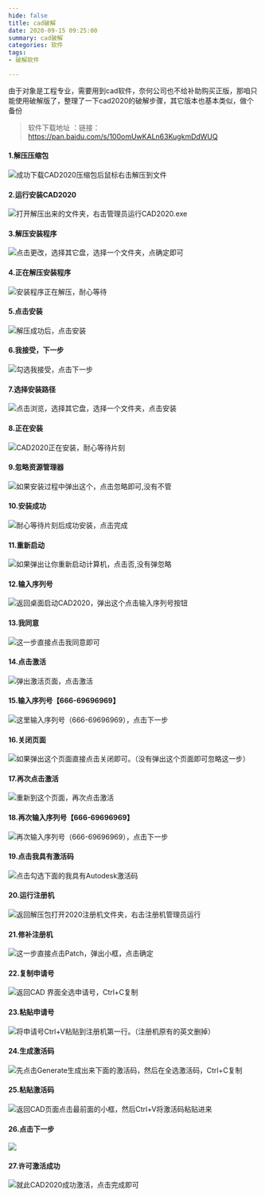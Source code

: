 ```yaml
---
hide: false
title: cad破解
date: 2020-09-15 09:25:00
summary: cad破解
categories: 软件
tags:
- 破解软件

---
```


由于对象是工程专业，需要用到cad软件，奈何公司也不给补助购买正版，那咱只能使用破解版了，整理了一下cad2020的破解步骤，其它版本也基本类似，做个备份
<!--more-->

> 软件下载地址 ：链接：https://pan.baidu.com/s/100omUwKALn63KugkmDdWUQ 
>
#### 1.解压压缩包

![成功下载CAD2020压缩包后鼠标右击解压到文件](https://img-blog.csdnimg.cn/79e8577a3fe54a16bb8720370fe9f543.png?x-oss-process=image/watermark,type_ZmFuZ3poZW5naGVpdGk,shadow_10,text_Q1NETiBA5ZGA77yB6IOW5q275oiR566X5LqG,size_14,color_FFFFFF,t_70,g_se,x_16)

#### 2.运行安装CAD2020

![打开解压出来的文件夹，右击管理员运行CAD2020.exe](https://img-blog.csdnimg.cn/e877504d59b84627b80b80b9b2024b44.png?x-oss-process=image/watermark,type_ZmFuZ3poZW5naGVpdGk,shadow_10,text_Q1NETiBA5ZGA77yB6IOW5q275oiR566X5LqG,size_14,color_FFFFFF,t_70,g_se,x_16)

#### 3.解压安装程序

![点击更改，选择其它盘，选择一个文件夹，点确定即可](https://img-blog.csdnimg.cn/09f5248ddc67425faea95798ad4e346f.png?x-oss-process=image/watermark,type_ZmFuZ3poZW5naGVpdGk,shadow_10,text_Q1NETiBA5ZGA77yB6IOW5q275oiR566X5LqG,size_14,color_FFFFFF,t_70,g_se,x_16)

#### 4.正在解压安装程序

![安装程序正在解压，耐心等待](https://img-blog.csdnimg.cn/46693ab24b7c474582bf3875b87bb126.png)

#### 5.点击安装

![解压成功后，点击安装](https://img-blog.csdnimg.cn/6562fce585cf4d19ad2e9fae1648c073.png?x-oss-process=image/watermark,type_ZmFuZ3poZW5naGVpdGk,shadow_10,text_Q1NETiBA5ZGA77yB6IOW5q275oiR566X5LqG,size_14,color_FFFFFF,t_70,g_se,x_16)

#### 6.我接受，下一步

![勾选我接受，点击下一步](https://img-blog.csdnimg.cn/9c17c205ac684936bfba0926b7616fd8.png?x-oss-process=image/watermark,type_ZmFuZ3poZW5naGVpdGk,shadow_10,text_Q1NETiBA5ZGA77yB6IOW5q275oiR566X5LqG,size_14,color_FFFFFF,t_70,g_se,x_16)

#### 7.选择安装路径

![点击浏览，选择其它盘，选择一个文件夹，点击安装](https://img-blog.csdnimg.cn/f0cc3f2f8ef8409c914e38b56866505b.png?x-oss-process=image/watermark,type_ZmFuZ3poZW5naGVpdGk,shadow_10,text_Q1NETiBA5ZGA77yB6IOW5q275oiR566X5LqG,size_14,color_FFFFFF,t_70,g_se,x_16)

#### 8.正在安装

![CAD2020正在安装，耐心等待片刻](https://img-blog.csdnimg.cn/077b470ec0e14e50b5697b3e603a22e3.png?x-oss-process=image/watermark,type_ZmFuZ3poZW5naGVpdGk,shadow_10,text_Q1NETiBA5ZGA77yB6IOW5q275oiR566X5LqG,size_14,color_FFFFFF,t_70,g_se,x_16)

#### 9.忽略资源管理器

![如果安装过程中弹出这个，点击忽略即可,没有不管](https://img-blog.csdnimg.cn/706223d6db2b4b169bfe4eac020bfbc6.png?x-oss-process=image/watermark,type_ZmFuZ3poZW5naGVpdGk,shadow_10,text_Q1NETiBA5ZGA77yB6IOW5q275oiR566X5LqG,size_14,color_FFFFFF,t_70,g_se,x_16)

#### 10.安装成功

![耐心等待片刻后成功安装，点击完成](https://img-blog.csdnimg.cn/ce3710d9f1e943cba77b3b2085f6fe1c.png?x-oss-process=image/watermark,type_ZmFuZ3poZW5naGVpdGk,shadow_10,text_Q1NETiBA5ZGA77yB6IOW5q275oiR566X5LqG,size_14,color_FFFFFF,t_70,g_se,x_16)

#### 11.重新启动

![如果弹出让你重新启动计算机，点击否,没有弹忽略](https://img-blog.csdnimg.cn/df2e92615fa24b0696d86fada960e728.png)

#### 12.输入序列号

![返回桌面启动CAD2020，弹出这个点击输入序列号按钮](https://img-blog.csdnimg.cn/9b251bf99f974fa7b8ca9189dcb1a291.png?x-oss-process=image/watermark,type_ZmFuZ3poZW5naGVpdGk,shadow_10,text_Q1NETiBA5ZGA77yB6IOW5q275oiR566X5LqG,size_14,color_FFFFFF,t_70,g_se,x_16)

#### 13.我同意

![这一步直接点击我同意即可](https://img-blog.csdnimg.cn/0d942a2025bb47daa5c3d645b2e4f571.png?x-oss-process=image/watermark,type_ZmFuZ3poZW5naGVpdGk,shadow_10,text_Q1NETiBA5ZGA77yB6IOW5q275oiR566X5LqG,size_14,color_FFFFFF,t_70,g_se,x_16)

#### 14.点击激活

![弹出激活页面，点击激活](https://img-blog.csdnimg.cn/9cb400e780c0425baf16dbe582735302.png?x-oss-process=image/watermark,type_ZmFuZ3poZW5naGVpdGk,shadow_10,text_Q1NETiBA5ZGA77yB6IOW5q275oiR566X5LqG,size_14,color_FFFFFF,t_70,g_se,x_16)

#### 15.输入序列号【666-69696969】

![这里输入序列号（666-69696969），点击下一步](https://img-blog.csdnimg.cn/aa94204b219544b2abeef9c23a2d7413.png?x-oss-process=image/watermark,type_ZmFuZ3poZW5naGVpdGk,shadow_10,text_Q1NETiBA5ZGA77yB6IOW5q275oiR566X5LqG,size_14,color_FFFFFF,t_70,g_se,x_16)

#### 16.关闭页面

![如果弹出这个页面直接点击关闭即可。（没有弹出这个页面即可忽略这一步）](https://img-blog.csdnimg.cn/662c37fb78684e9e9d8183a9e68b2436.png?x-oss-process=image/watermark,type_ZmFuZ3poZW5naGVpdGk,shadow_10,text_Q1NETiBA5ZGA77yB6IOW5q275oiR566X5LqG,size_14,color_FFFFFF,t_70,g_se,x_16)

#### 17.再次点击激活

![重新到这个页面，再次点击激活](https://img-blog.csdnimg.cn/f0c61e0842434fc7ab1a4dce15ce3ae3.png?x-oss-process=image/watermark,type_ZmFuZ3poZW5naGVpdGk,shadow_10,text_Q1NETiBA5ZGA77yB6IOW5q275oiR566X5LqG,size_14,color_FFFFFF,t_70,g_se,x_16)

#### 18.再次输入序列号【666-69696969】

![再次输入序列号（666-69696969），点击下一步](https://img-blog.csdnimg.cn/e056395062bb4d7bad75a4d84803b103.png?x-oss-process=image/watermark,type_ZmFuZ3poZW5naGVpdGk,shadow_10,text_Q1NETiBA5ZGA77yB6IOW5q275oiR566X5LqG,size_14,color_FFFFFF,t_70,g_se,x_16)

#### 19.点击我具有激活码

![点击勾选下面的我具有Autodesk激活码](https://img-blog.csdnimg.cn/8320615752af41dc867afd2e36a5f825.png?x-oss-process=image/watermark,type_ZmFuZ3poZW5naGVpdGk,shadow_10,text_Q1NETiBA5ZGA77yB6IOW5q275oiR566X5LqG,size_14,color_FFFFFF,t_70,g_se,x_16)

#### 20.运行注册机

![返回解压包打开2020注册机文件夹，右击注册机管理员运行](https://img-blog.csdnimg.cn/bc7634736c2741dc80e55bfa1232fd69.png?x-oss-process=image/watermark,type_ZmFuZ3poZW5naGVpdGk,shadow_10,text_Q1NETiBA5ZGA77yB6IOW5q275oiR566X5LqG,size_14,color_FFFFFF,t_70,g_se,x_16)

#### 21.修补注册机

![这一步直接点击Patch，弹出小框，点击确定](https://img-blog.csdnimg.cn/29f2ef1989834538973a35f2bcfb8749.png?x-oss-process=image/watermark,type_ZmFuZ3poZW5naGVpdGk,shadow_10,text_Q1NETiBA5ZGA77yB6IOW5q275oiR566X5LqG,size_14,color_FFFFFF,t_70,g_se,x_16)

#### 22.复制申请号

![返回CAD 界面全选申请号，Ctrl+C复制](https://img-blog.csdnimg.cn/0d9c2d596270498583ec65ebfc41b712.png?x-oss-process=image/watermark,type_ZmFuZ3poZW5naGVpdGk,shadow_10,text_Q1NETiBA5ZGA77yB6IOW5q275oiR566X5LqG,size_14,color_FFFFFF,t_70,g_se,x_16)

#### 23.粘贴申请号

![将申请号Ctrl+V粘贴到注册机第一行。（注册机原有的英文删掉）](https://img-blog.csdnimg.cn/f0d0f653f9de4a8db9378df47c077ef8.png?x-oss-process=image/watermark,type_ZmFuZ3poZW5naGVpdGk,shadow_10,text_Q1NETiBA5ZGA77yB6IOW5q275oiR566X5LqG,size_14,color_FFFFFF,t_70,g_se,x_16)

#### 24.生成激活码

![先点击Generate生成出来下面的激活码，然后在全选激活码，Ctrl+C复制](https://img-blog.csdnimg.cn/4506cc615af4478ebba2dbc83267dcc5.png?x-oss-process=image/watermark,type_ZmFuZ3poZW5naGVpdGk,shadow_10,text_Q1NETiBA5ZGA77yB6IOW5q275oiR566X5LqG,size_14,color_FFFFFF,t_70,g_se,x_16)

#### 25.粘贴激活码

![返回CAD页面点击最前面的小框，然后Ctrl+V将激活码粘贴进来](https://img-blog.csdnimg.cn/072b8cca9b3142eea7dceea59924296d.png?x-oss-process=image/watermark,type_ZmFuZ3poZW5naGVpdGk,shadow_10,text_Q1NETiBA5ZGA77yB6IOW5q275oiR566X5LqG,size_14,color_FFFFFF,t_70,g_se,x_16)

#### 26.点击下一步

![](https://img-blog.csdnimg.cn/1e5ab754db1d42cb8621f7453793c118.png?x-oss-process=image/watermark,type_ZmFuZ3poZW5naGVpdGk,shadow_10,text_Q1NETiBA5ZGA77yB6IOW5q275oiR566X5LqG,size_14,color_FFFFFF,t_70,g_se,x_16)

#### 27.许可激活成功

![就此CAD2020成功激活，点击完成即可](https://img-blog.csdnimg.cn/bd336ae2536a4f5cb88e7215b42bc9ed.png?x-oss-process=image/watermark,type_ZmFuZ3poZW5naGVpdGk,shadow_10,text_Q1NETiBA5ZGA77yB6IOW5q275oiR566X5LqG,size_14,color_FFFFFF,t_70,g_se,x_16)
